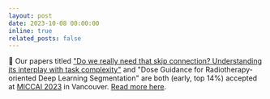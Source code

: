 ```yaml
---
layout: post
date: 2023-10-08 00:00:00
inline: true
related_posts: false
---
```


:scroll: Our papers titled ["Do we really need that skip connection? Understanding its interplay with task complexity"](https://link.springer.com/chapter/10.1007/978-3-031-43901-8_29) and "Dose Guidance for Radiotherapy-oriented Deep Learning Segmentation" are both (early, top 14%) accepted at [MICCAI 2023](https://conferences.miccai.org/2023/) in Vancouver. <a href="{% link _projects/2023-miccai-skip-connections.md %}">Read more here</a>.